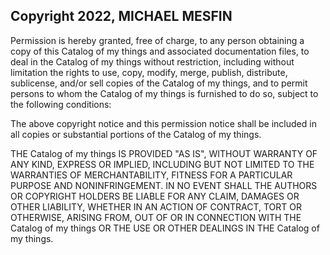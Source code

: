 ## Copyright 2022, MICHAEL MESFIN

Permission is hereby granted, free of charge, to any person obtaining a copy of this Catalog of my things and associated documentation files, to deal in the Catalog of my things without restriction, including without limitation the rights to use, copy, modify, merge, publish, distribute, sublicense, and/or sell copies of the Catalog of my things, and to permit persons to whom the Catalog of my things is furnished to do so, subject to the following conditions:

The above copyright notice and this permission notice shall be included in all copies or substantial portions of the Catalog of my things.

THE Catalog of my things IS PROVIDED "AS IS", WITHOUT WARRANTY OF ANY KIND, EXPRESS OR IMPLIED, INCLUDING BUT NOT LIMITED TO THE WARRANTIES OF MERCHANTABILITY, FITNESS FOR A PARTICULAR PURPOSE AND NONINFRINGEMENT. IN NO EVENT SHALL THE AUTHORS OR COPYRIGHT HOLDERS BE LIABLE FOR ANY CLAIM, DAMAGES OR OTHER LIABILITY, WHETHER IN AN ACTION OF CONTRACT, TORT OR OTHERWISE, ARISING FROM, OUT OF OR IN CONNECTION WITH THE Catalog of my things OR THE USE OR OTHER DEALINGS IN THE Catalog of my things.
